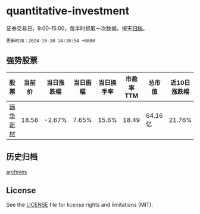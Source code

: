 # quantitative-investment

证券交易日，9:00-15:00，每半时抓取一次数据，按天[归档](archives)。

`更新时间：2024-10-10 14:10:54 +0800`

## 强势股票

|股票|当前价|当日涨跌幅|当日振幅|当日换手率|市盈率TTM|总市值|近10日涨跌幅|
|----|----|----|----|----|----|----|----|
|[巍华新材](https://xueqiu.com/S/SH603310)|18.58|-2.67%|7.65%|15.6%|18.49|64.16亿|21.76%|

## 历史归档

[archives](archives)

## License

See the [LICENSE](LICENSE) file for license rights and limitations (MIT).